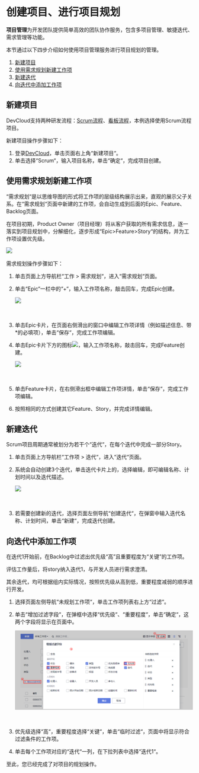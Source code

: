 # **创建项目、进行项目规划**<a name="devcloud_qs_0202"></a>

**项目管理**为开发团队提供简单高效的团队协作服务，包含多项目管理、敏捷迭代、需求管理等功能。

本节通过以下四步介绍如何使用项目管理服务进行项目规划的管理。

1.  [新建项目](#section1694154313911)
2.  [使用需求规划新建工作项](#section4731191012425)
3.  [新建迭代](#section103911850171514)
4.  [向迭代中添加工作项](#section874028144713)

## **新建项目**<a name="section1694154313911"></a>

DevCloud支持两种研发流程：[Scrum流程](https://support.huaweicloud.com/usermanual-projectman/devcloud_hlp_00021sm.html#section0)、[看板流程](https://support.huaweicloud.com/usermanual-projectman/devcloud_hlp_00021.html#section0)，本例选择使用Scrum流程项目。

新建项目操作步骤如下：

1.  登录[DevCloud](https://devcloud.cn-north-4.huaweicloud.com/home)，单击页面右上角“新建项目“。
2.  单击选择“Scrum“，输入项目名称，单击“确定“，完成项目创建。

## **使用需求规划新建工作项**<a name="section4731191012425"></a>

“需求规划“是以思维导图的形式将工作项的层级结构展示出来，直观的展示父子关系。在“需求规划“页面中新建的工作项，会自动生成到后面的Epic、Feature、Backlog页面。

在项目初期，Product Owner（项目经理）将从客户获取的所有需求信息，逐一落实到项目规划中，分解细化，逐步形成“Epic\>Feature\>Story“的结构，并为工作项设置优先级。

![](figures/Java-需求规划.png)

需求规划操作步骤如下：

1.  单击页面上方导航栏“工作  \>  需求规划“，进入“需求规划“页面。
2.  单击“Epic“一栏中的“+“，输入工作项名称，敲击回车，完成Epic创建。

    ![](figures/需求规划.png)

      

3.  单击Epic卡片，在页面右侧滑出的窗口中编辑工作项详情（例如描述信息、带\*的必填项），单击“保存“，完成工作项编辑。
4.  单击Epic卡片下方的图标![](figures/icon-新建工作项.png)，输入工作项名称，敲击回车，完成Feature创建。

    ![](figures/Java-新建Feature.png)

      

5.  单击Feature卡片，在右侧滑出框中编辑工作项详情，单击“保存“，完成工作项编辑。
6.  按照相同的方式创建其它Feature、Story，并完成详情编辑。

## **新建迭代**<a name="section103911850171514"></a>

Scrum项目周期通常被划分为若干个“迭代“，在每个迭代中完成一部分Story。

1.  单击页面上方导航栏“工作项  \>  迭代“，进入“迭代“页面。
2.  系统会自动创建3个迭代，单击迭代卡片上的，选择编辑，即可编辑名称、计划时间以及迭代描述。

    ![](figures/编辑迭代.png)

      

3.  若需要创建新的迭代，选择页面左侧导航“创建迭代“，在弹窗中输入迭代名称、计划时间，单击“新建“，完成迭代创建。

## **向迭代中添加工作项**<a name="section874028144713"></a>

在迭代1开始前，在Backlog中过滤出优先级“高”且重要程度为“关键”的工作项。

评估工作量后，将story纳入迭代1，与开发人员进行需求澄清。

其余迭代，均可根据组内实际情况，按照优先级从高到低，重要程度减弱的顺序进行开发。

1.  选择页面左侧导航“未规划工作项“，单击工作项列表右上方“过滤“。
2.  单击“增加过滤字段“，在弹框中选择“优先级“、“重要程度“，单击“确定“，这两个字段将显示在页面中。

    ![](figures/选择过滤条件.png)

      

3.  优先级选择“高“，重要程度选择“关键“，单击“临时过滤“，页面中将显示符合过滤条件的工作项。
4.  单击每个工作项对应的“迭代“一列，在下拉列表中选择“迭代1“。

至此，您已经完成了对项目的规划操作。

  

